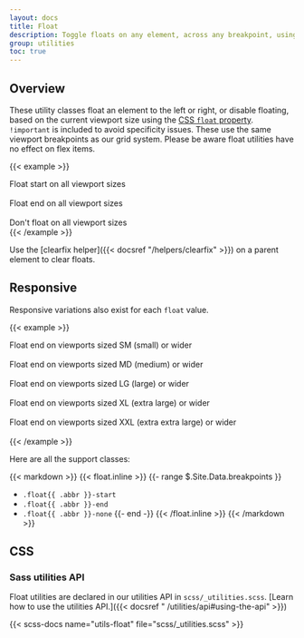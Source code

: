 ```yaml
---
layout: docs
title: Float
description: Toggle floats on any element, across any breakpoint, using our responsive float utilities.
group: utilities
toc: true
---
```


## Overview

These utility classes float an element to the left or right, or disable
floating, based on the current viewport size using the [CSS
`float` property](https://developer.mozilla.org/en-US/docs/Web/CSS/float).
`!important` is included to avoid specificity issues. These use the same
viewport breakpoints as our grid system. Please be aware float utilities have no
effect on flex items.

{{< example >}}
<div class="float-start">Float start on all viewport sizes</div><br>
<div class="float-end">Float end on all viewport sizes</div><br>
<div class="float-none">Don't float on all viewport sizes</div>
{{< /example >}}

Use the [clearfix helper]({{< docsref "/helpers/clearfix" >}}) on a parent
element to clear floats.

## Responsive

Responsive variations also exist for each `float` value.

{{< example >}}
<div class="float-sm-end">Float end on viewports sized SM (small) or wider</div><br>
<div class="float-md-end">Float end on viewports sized MD (medium) or wider</div><br>
<div class="float-lg-end">Float end on viewports sized LG (large) or wider</div><br>
<div class="float-xl-end">Float end on viewports sized XL (extra large) or wider</div><br>
<div class="float-xxl-end">Float end on viewports sized XXL (extra extra large) or wider</div><br>
{{< /example >}}

Here are all the support classes:

{{< markdown >}}
{{< float.inline >}}
{{- range $.Site.Data.breakpoints }}

- `.float{{ .abbr }}-start`
- `.float{{ .abbr }}-end`
- `.float{{ .abbr }}-none`
  {{- end -}}
  {{< /float.inline >}}
  {{< /markdown >}}

## CSS

### Sass utilities API

Float utilities are declared in our utilities API in
`scss/_utilities.scss`. [Learn how to use the utilities API.]({{< docsref "
/utilities/api#using-the-api" >}})

{{< scss-docs name="utils-float" file="scss/_utilities.scss" >}}
